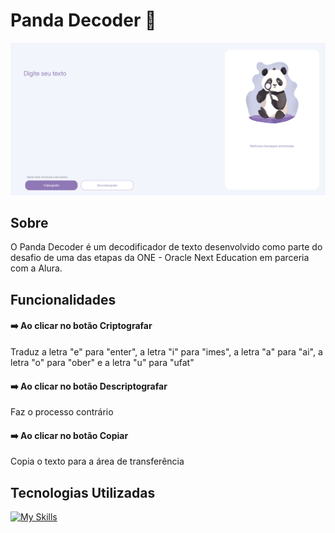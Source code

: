 <h1> Panda Decoder 🐼 </h1>

![](assets/panda-decoder.png)

<h2>Sobre</h2> 
O Panda Decoder é um decodificador de texto desenvolvido como parte do desafio de uma das etapas da ONE - Oracle Next Education em parceria com a Alura.

<h2> Funcionalidades</h2>

#### ➡️ Ao clicar no botão Criptografar
Traduz a letra "e" para "enter", a letra "i" para "imes", a letra "a" para "ai", a letra "o" para "ober" e a letra "u" para "ufat"
#### ➡️ Ao clicar no botão Descriptografar
Faz o processo contrário
#### ➡️ Ao clicar no botão Copiar
 Copia o texto para a área de transferência

<h2>Tecnologias Utilizadas</h2>

[![My Skills](https://skillicons.dev/icons?i=js,html,css)](https://skillicons.dev)

